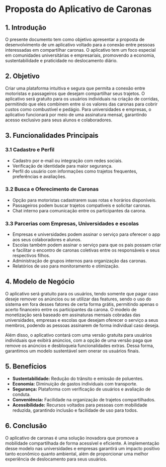 # Proposta do Aplicativo de Caronas

## 1. Introdução

O presente documento tem como objetivo apresentar a proposta de desenvolvimento de um aplicativo voltado para a conexão entre pessoas interessadas em compartilhar caronas. O aplicativo tem um foco especial em comunidades universitárias e empresariais, promovendo a economia, sustentabilidade e praticidade no deslocamento diário.

## 2. Objetivo

Criar uma plataforma intuitiva e segura que permita a conexão entre motoristas e passageiros que desejam compartilhar seus trajetos. O aplicativo será gratuito para os usuários individuais na criação de corridas, permitindo que eles combinem entre si os valores das caronas para cobrir custos como combustível e pedágio. Para universidades e empresas, o aplicativo funcionará por meio de uma assinatura mensal, garantindo acesso exclusivo para seus alunos e colaboradores.

## 3. Funcionalidades Principais

### 3.1 Cadastro e Perfil

- Cadastro por e-mail ou integração com redes sociais.
- Verificação de identidade para maior segurança.
- Perfil do usuário com informações como trajetos frequentes, preferências e avaliações.

### 3.2 Busca e Oferecimento de Caronas

- Opção para motoristas cadastrarem suas rotas e horários disponíveis.
- Passageiros podem buscar trajetos compatíveis e solicitar caronas.
- Chat interno para comunicação entre os participantes da carona.

### 3.3 Parcerias com Empresas, Universidades e escolas

- Empresas e universidades podem assinar o serviço para oferecer o app aos seus colaboradores e alunos.
- Escolas também podem assinar o serviço para que os pais possam criar e facilitar o encontro de caronas coletivas entre os responsáveis e seus respectivos filhos.
- Administração de grupos internos para organização das caronas.
- Relatórios de uso para monitoramento e otimização.

## 4. Modelo de Negócio

O aplicativo será gratuito para os usuários, tendo somente que pagar caso deseje remover os anúncios ou se utilizar das features, sendo o uso do sistema em fora desses fatores de certa forma grátis, permitindo apenas o acerto financeiro entre os participantes da carona. O modelo de monetização será baseado em assinaturas mensais cobradas das universidades, empresas e escolas que desejam oferecer o serviço a seus membros, podendo as pessoas assinarem de forma individual caso deseja.

Além disso, o aplicativo contará com uma versão gratuita para usuários individuais que exibirá anúncios, com a opção de uma versão paga que remove os anúncios e desbloqueia funcionalidades extras. Dessa forma, garantimos um modelo sustentável sem onerar os usuários finais.

## 5. Benefícios

- **Sustentabilidade:** Redução do trânsito e emissão de poluentes.
- **Economia:** Diminuição de gastos individuais com transporte.
- **Segurança:** Plataforma com verificação de usuários e avaliação de conduta.
- **Conveniência:** Facilidade na organização de trajetos compartilhados.
- **Acessibilidade:** Recursos voltados para pessoas com mobilidade reduzida, garantindo inclusão e facilidade de uso para todos.

## 6. Conclusão

O aplicativo de caronas é uma solução inovadora que promove a mobilidade compartilhada de forma acessível e eficiente. A implementação desse modelo nas universidades e empresas garantirá um impacto positivo tanto econômico quanto ambiental, além de proporcionar uma melhor experiência de deslocamento para seus usuários.

